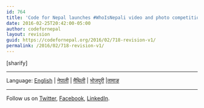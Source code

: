 ```yaml
---
id: 764
title: 'Code for Nepal launches #WhoIsNepali video and photo competition, for 75,000 Rupees'
date: 2016-02-25T20:42:00-05:00
author: codefornepal
layout: revision
guid: https://codefornepal.org/2016/02/718-revision-v1/
permalink: /2016/02/718-revision-v1/
---
```

[sharify]

* * *

<div>
  Language: <a href="#/event/en">English</a> | <a href="#/event/np">नेपाली</a> | <a href="#/event/mt">मैथिली</a> | <a href="#/event/bj">भोजपुरी</a> |<a href="#/event/tm">तामाङ</a></p> 
  
  <hr />
  
  <div>
  </div>
</div>

<div id='contact-form-764'>
</div>

<span style="font-weight: 400;">Follow us on </span>[<span style="font-weight: 400;">Twitter</span>](https://twitter.com/codefornepal)<span style="font-weight: 400;">, </span>[<span style="font-weight: 400;">Facebook</span>](https://www.facebook.com/codefornepal/)<span style="font-weight: 400;">, </span>[<span style="font-weight: 400;">LinkedIn</span>](https://www.linkedin.com/company/code-for-nepal)<span style="font-weight: 400;">. </span>